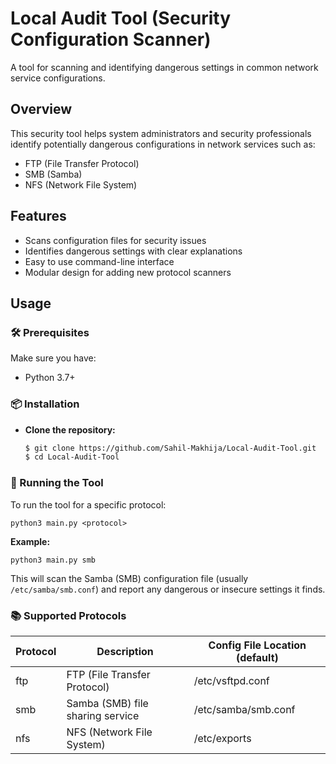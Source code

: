 # Local Audit Tool (Security Configuration Scanner)

A tool for scanning and identifying dangerous settings in common network service configurations.

## Overview

This security tool helps system administrators and security professionals identify potentially dangerous configurations in network services such as:

- FTP (File Transfer Protocol)
- SMB (Samba)
- NFS (Network File System)

## Features

- Scans configuration files for security issues
- Identifies dangerous settings with clear explanations
- Easy to use command-line interface
- Modular design for adding new protocol scanners

## Usage

### 🛠️ Prerequisites

Make sure you have:

- Python 3.7+

### 📦 Installation

- **Clone the repository:**

  ```bash
  $ git clone https://github.com/Sahil-Makhija/Local-Audit-Tool.git
  $ cd Local-Audit-Tool
  ```

<!-- 2. **Install dependencies (if any):**

   > 💡 If you plan to use additional libraries later, add a `requirements.txt` — for now, this assumes only Python standard libraries are used. -->

### 🚀 Running the Tool

To run the tool for a specific protocol:

    python3 main.py <protocol>

**Example:**

    python3 main.py smb

This will scan the Samba (SMB) configuration file (usually `/etc/samba/smb.conf`) and report any dangerous or insecure settings it finds.

### 📚 Supported Protocols

| Protocol | Description                      | Config File Location (default) |
| -------- | -------------------------------- | ------------------------------ |
| ftp      | FTP (File Transfer Protocol)     | /etc/vsftpd.conf               |
| smb      | Samba (SMB) file sharing service | /etc/samba/smb.conf            |
| nfs      | NFS (Network File System)        | /etc/exports                   |
